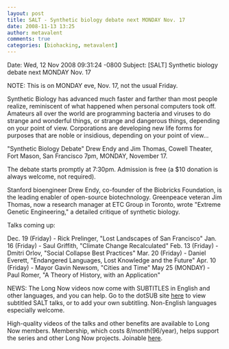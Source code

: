```yaml
---
layout: post
title: SALT - Synthetic biology debate next MONDAY Nov. 17
date: 2008-11-13 13:25
author: metavalent
comments: true
categories: [biohacking, metavalent]
---
```

Date: Wed, 12 Nov 2008 09:31:24 -0800
Subject: [SALT] Synthetic biology debate next MONDAY Nov. 17

NOTE: This is on MONDAY eve, Nov. 17, not the usual Friday.

Synthetic Biology has advanced much faster and farther than most people realize, reminiscent of what happened when personal computers took off.  Amateurs all over the world are programming bacteria and viruses to do strange and wonderful things, or strange and dangerous things, depending on your point of view.  Corporations are developing new life forms for purposes that are noble or insidious, depending on your point of view...

"Synthetic Biology Debate" 
Drew Endy and Jim Thomas, 
Cowell Theater, Fort Mason, San Francisco
7pm, MONDAY, November 17.  

The debate starts promptly at 7:30pm.  Admission is free (a $10 donation is always welcome, not required).

Stanford bioengineer Drew Endy, co-founder of the Biobricks Foundation, is the leading enabler of open-source biotechnology. Greenpeace veteran Jim Thomas, now a research manager at ETC Group in Toronto, wrote "Extreme Genetic Engineering," a detailed critique of synthetic biology.

Talks coming up:

Dec. 19 (Friday) - Rick Prelinger, "Lost Landscapes of San Francisco"
Jan. 16 (Friday) - Saul Griffith, "Climate Change Recalculated"
Feb. 13 (Friday) - Dmitri Orlov, "Social Collapse Best Practices"
Mar. 20 (Friday) - Daniel Everett, "Endangered Languages, Lost 
Knowledge and the Future"
Apr. 10 (Friday) - Mayor Gavin Newsom, "Cities and Time"
May 25 (MONDAY) - Paul Romer, "A Theory of History, with an Application"

NEWS: The Long Now videos now come with SUBTITLES in English and 
other languages, and you can help.  Go to the dotSUB site <a href="https://dotsub.com/view/search/?q=%22long%20now%20foundation%22">here</a> to view subtitled SALT talks, or to add your own subtitling. Non-English languages especially welcome.

High-quality videos of the talks and other benefits are available to Long Now members.  Membership, which costs $8/month ($96/year), helps support the series and other Long Now projects.  Joinable <a href="https://secure.longnow.org/members/">here</a>.

